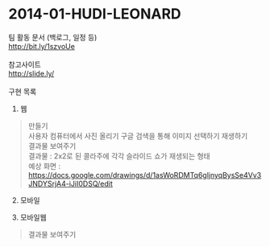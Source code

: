 2014-01-HUDI-LEONARD
====================
팀 활동 문서 (백로그, 일정 등)<br>
http://bit.ly/1szvoUe<br>
<br>
참고사이트<br>
http://slide.ly/<br>
<br>
구현 목록<br>

1. 웹<br>
>만들기<br>
>사용자 컴퓨터에서 사진 올리기
>구글 검색을 통해 이미지 선택하기
>재생하기<br>
>결과물 보여주기<br>
>결과물 : 2x2로 된 콜라주에 각각 슬라이드 쇼가 재생되는 형태<br>
> 예상 화면 : https://docs.google.com/drawings/d/1asWoRDMTq6gljnyqBysSe4Vv3JNDYSrjA4-iJiI0DSQ/edit <br>

2. 모바일<br>

3. 모바일웹<br>
>결과물 보여주기<br>
